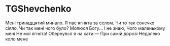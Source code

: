 # TGShevchenko

Мені тринадцятий минало.
Я пас ягнята за селом.
Чи то так сонечко сіяло,
Чи так мені чого було?
Молюся Богу... І не знаю,
Чого маленькому мені
Не мої ягнята!
Обернувся я на хати —
При самій дорозі
Недалеко коло мене